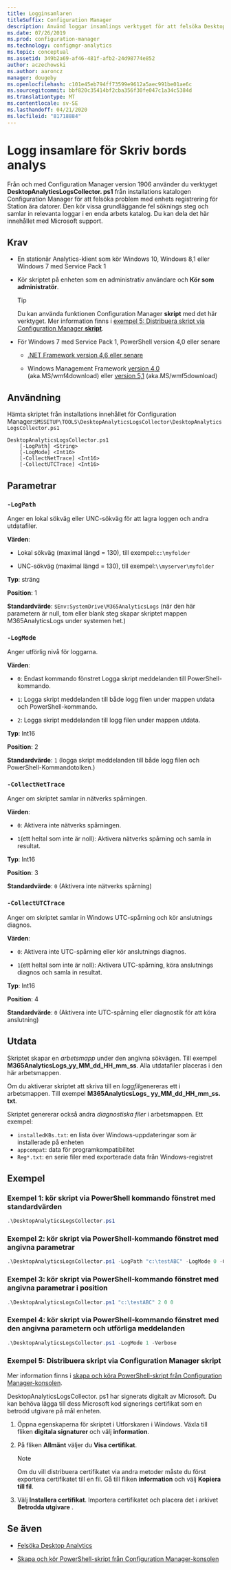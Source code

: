 ```yaml
---
title: Logginsamlaren
titleSuffix: Configuration Manager
description: Använd loggar insamlings verktyget för att felsöka Desktop Analytics
ms.date: 07/26/2019
ms.prod: configuration-manager
ms.technology: configmgr-analytics
ms.topic: conceptual
ms.assetid: 349b2a69-af46-481f-afb2-24d98774e852
author: aczechowski
ms.author: aaroncz
manager: dougeby
ms.openlocfilehash: c101e45eb794ff73599e9612a5aec991be01ae6c
ms.sourcegitcommit: bbf820c35414bf2cba356f30fe047c1a34c5384d
ms.translationtype: MT
ms.contentlocale: sv-SE
ms.lasthandoff: 04/21/2020
ms.locfileid: "81718884"
---
```

# <a name="desktop-analytics-log-collector"></a>Logg insamlare för Skriv bords analys

Från och med Configuration Manager version 1906 använder du verktyget **DesktopAnalyticsLogsCollector. ps1** från installations katalogen Configuration Manager för att felsöka problem med enhets registrering för Station ära datorer. Den kör vissa grundläggande fel söknings steg och samlar in relevanta loggar i en enda arbets katalog. Du kan dela det här innehållet med Microsoft support.


## <a name="prerequisites"></a>Krav

- En stationär Analytics-klient som kör Windows 10, Windows 8,1 eller Windows 7 med Service Pack 1

- Kör skriptet på enheten som en administrativ användare och **Kör som administratör**.

    > [!Tip]
    > Du kan använda funktionen Configuration Manager **skript** med det här verktyget. Mer information finns i [exempel 5: Distribuera skript via Configuration Manager **skript**](#bkmk_ex5).

- För Windows 7 med Service Pack 1, PowerShell version 4,0 eller senare
    - [.NET Framework version 4,6 eller senare](https://dotnet.microsoft.com/download/dotnet-framework)

    - Windows Management Framework [version 4,0](https://support.microsoft.com/help/2819745) (aka.MS/wmf4download) eller [version 5,1](https://www.microsoft.com/download/details.aspx?id=54616) (aka.MS/wmf5download)

## <a name="usage"></a>Användning

Hämta skriptet från installations innehållet för Configuration Manager:`SMSSETUP\TOOLS\DesktopAnalyticsLogsCollector\DesktopAnalyticsLogsCollector.ps1`

``` Syntax
DesktopAnalyticsLogsCollector.ps1
    [-LogPath] <String>
    [-LogMode] <Int16>
    [-CollectNetTrace] <Int16>
    [-CollectUTCTrace] <Int16>
```

## <a name="parameters"></a>Parametrar

### `-LogPath`

Anger en lokal sökväg eller UNC-sökväg för att lagra loggen och andra utdatafiler.

**Värden**:

- Lokal sökväg (maximal längd = 130), till exempel:`c:\myfolder`

- UNC-sökväg (maximal längd = 130), till exempel:`\\myserver\myfolder`

**Typ**: sträng

**Position**: 1

**Standardvärde**: `$Env:SystemDrive\M365AnalyticsLogs` (när den här parametern är null, tom eller blank steg skapar skriptet mappen M365AnalyticsLogs under systemen het.)

### `-LogMode`

Anger utförlig nivå för loggarna.

**Värden**:

- `0`: Endast kommando fönstret Logga skript meddelanden till PowerShell-kommando.

- `1`: Logga skript meddelanden till både logg filen under mappen utdata och PowerShell-kommando.

- `2`: Logga skript meddelanden till logg filen under mappen utdata.

**Typ**: Int16

**Position**: 2

**Standardvärde**: `1` (logga skript meddelanden till både logg filen och PowerShell-Kommandotolken.)

### `-CollectNetTrace`

Anger om skriptet samlar in nätverks spårningen.

**Värden**:

- `0`: Aktivera inte nätverks spårningen.

- `1`(ett heltal som inte är noll): Aktivera nätverks spårning och samla in resultat.

**Typ**: Int16

**Position**: 3

**Standardvärde**: `0` (Aktivera inte nätverks spårning)

### `-CollectUTCTrace`

Anger om skriptet samlar in Windows UTC-spårning och kör anslutnings diagnos.

**Värden**:

- `0`: Aktivera inte UTC-spårning eller kör anslutnings diagnos.

- `1`(ett heltal som inte är noll): Aktivera UTC-spårning, köra anslutnings diagnos och samla in resultat.

**Typ**: Int16

**Position**: 4

**Standardvärde**: `0` (Aktivera inte UTC-spårning eller diagnostik för att köra anslutning)


## <a name="output"></a>Utdata

Skriptet skapar en *arbetsmapp* under den angivna sökvägen. Till exempel **M365AnalyticsLogs_yy_MM_dd_HH_mm_ss**. Alla utdatafiler placeras i den här arbetsmappen.

Om du aktiverar skriptet att skriva till en *loggfil*genereras ett i arbetsmappen. Till exempel **M365AnalyticsLogs_ yy_MM_dd_HH_mm_ss. txt**.

Skriptet genererar också andra *diagnostiska filer* i arbetsmappen. Ett exempel:

- `installedKBs.txt`: en lista över Windows-uppdateringar som är installerade på enheten
- `appcompat`: data för programkompatibilitet
- `Reg*.txt`: en serie filer med exporterade data från Windows-registret


## <a name="examples"></a>Exempel

### <a name="example-1-run-script-via-powershell-command-window-with-default-values"></a><a name="bkmk_ex1"></a>Exempel 1: kör skript via PowerShell kommando fönstret med standardvärden

```PowerShell
.\DesktopAnalyticsLogsCollector.ps1
```

### <a name="example-2-run-script-via-powershell-command-window-with-specified-parameters"></a><a name="bkmk_ex2"></a>Exempel 2: kör skript via PowerShell-kommando fönstret med angivna parametrar

```PowerShell
.\DesktopAnalyticsLogsCollector.ps1 -LogPath "c:\testABC" -LogMode 0 -CollectNetTrace 0 -CollectUTCTrace 0
```

### <a name="example-3-run-script-via-powershell-command-window-with-specified-parameters-in-position"></a><a name="bkmk_ex3"></a>Exempel 3: kör skript via PowerShell-kommando fönstret med angivna parametrar i position

```PowerShell
.\DesktopAnalyticsLogsCollector.ps1 "c:\testABC" 2 0 0
```

### <a name="example-4-run-script-via-powershell-command-window-with-specified-parameter-and-verbose-messages"></a><a name="bkmk_ex4"></a>Exempel 4: kör skript via PowerShell-kommando fönstret med den angivna parametern och utförliga meddelanden

```PowerShell
.\DesktopAnalyticsLogsCollector.ps1 -LogMode 1 -Verbose
```

### <a name="example-5-deploy-script-via-configuration-manager-scripts"></a><a name="bkmk_ex5"></a>Exempel 5: Distribuera skript via Configuration Manager **skript**

Mer information finns i [skapa och köra PowerShell-skript från Configuration Manager-konsolen](../apps/deploy-use/create-deploy-scripts.md).

DesktopAnalyticsLogsCollector. ps1 har signerats digitalt av Microsoft. Du kan behöva lägga till dess Microsoft kod signerings certifikat som en betrodd utgivare på mål enheten.

1. Öppna egenskaperna för skriptet i Utforskaren i Windows. Växla till fliken **digitala signaturer** och välj **information**.

2. På fliken **Allmänt** väljer du **Visa certifikat**.

    > [!Note]
    > Om du vill distribuera certifikatet via andra metoder måste du först exportera certifikatet till en fil. Gå till fliken **information** och välj **Kopiera till fil**.

3. Välj **Installera certifikat**. Importera certifikatet och placera det i arkivet **Betrodda utgivare** .


## <a name="see-also"></a>Se även

- [Felsöka Desktop Analytics](troubleshooting.md)

- [Skapa och kör PowerShell-skript från Configuration Manager-konsolen](../apps/deploy-use/create-deploy-scripts.md)

